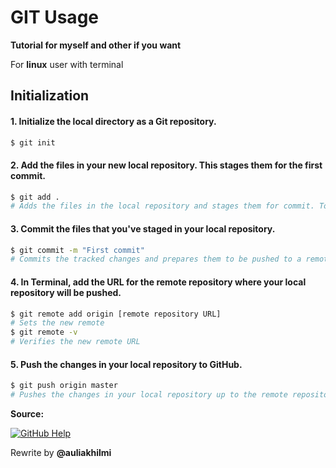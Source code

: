 # GIT Usage
**Tutorial for myself and other if you want**

For **linux** user with terminal

## Initialization
#### 1. Initialize the local directory as a Git repository.
```sh
$ git init
```
#### 2. Add the files in your new local repository. This stages them for the first commit.
```sh
$ git add .
# Adds the files in the local repository and stages them for commit. To unstage a file, use 'git reset HEAD YOUR-FILE'.
```
#### 3. Commit the files that you've staged in your local repository.
```sh
$ git commit -m "First commit"
# Commits the tracked changes and prepares them to be pushed to a remote repository. To remove this commit and modify the file, use 'git reset --soft HEAD~1' and commit and add the file again.
```

#### 4. In Terminal, add the URL for the remote repository where your local repository will be pushed.
```sh
$ git remote add origin [remote repository URL]
# Sets the new remote
$ git remote -v
# Verifies the new remote URL
```
#### 5. Push the changes in your local repository to GitHub.
```sh
$ git push origin master
# Pushes the changes in your local repository up to the remote repository you specified as the origin
```

**Source:**

[![GitHub Help](https://help.github.com/assets/images/site/logo.png)](https://help.github.com)

Rewrite by **@auliakhilmi**
